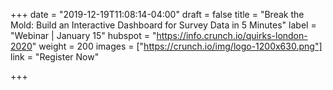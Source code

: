 +++
date = "2019-12-19T11:08:14-04:00"
draft = false
title = "Break the Mold: Build an Interactive Dashboard for Survey Data in 5 Minutes"
label = "Webinar | January 15"
hubspot = "https://info.crunch.io/quirks-london-2020"
weight = 200
images = ["https://crunch.io/img/logo-1200x630.png"]
link = "Register Now"

+++
